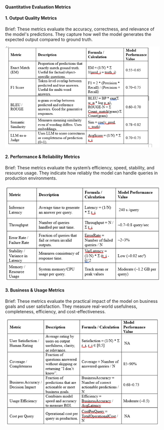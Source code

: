 #### Quantitative Evaluation Metrics 

#### 1. Output Quality Metrics
Brief: These metrics evaluate the accuracy, correctness, and relevance of the model's predictions. They capture how well the model generates the expected output compared to ground truth.

![alt text](output_quality.png)

#### 2. Performance & Reliability Metrics
Brief: These metrics evaluate the system’s efficiency, speed, stability, and resource usage. They indicate how reliably the model can handle queries in production environments.

![alt text](performance_and_relaiblity.png)

#### 3. Business & Usage Metrics
Brief: These metrics evaluate the practical impact of the model on business goals and user satisfaction. They measure real-world usefulness, completeness, efficiency, and cost-effectiveness.

![alt text](Business_usage.png)
